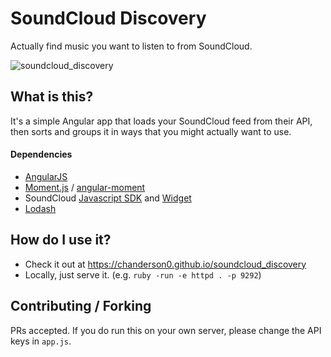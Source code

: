 # SoundCloud Discovery
Actually find music you want to listen to from SoundCloud.

![soundcloud_discovery](https://cloud.githubusercontent.com/assets/73099/8042788/93ea83d8-0def-11e5-9c23-d7e331dbcb13.png)

## What is this?
It's a simple Angular app that loads your SoundCloud feed from their API, then sorts and groups
it in ways that you might actually want to use.

#### Dependencies
- [AngularJS](https://angularjs.org)
- [Moment.js](momentjs.com) / [angular-moment](https://github.com/urish/angular-moment)
- SoundCloud [Javascript SDK](https://developers.soundcloud.com/docs/api/sdks#javascript) and [Widget](https://developers.soundcloud.com/docs/api/html5-widget)
- [Lodash](https://lodash.com/)

## How do I use it?
- Check it out at https://chanderson0.github.io/soundcloud_discovery
- Locally, just serve it. (e.g. `ruby -run -e httpd . -p 9292`)

## Contributing / Forking
PRs accepted. If you do run this on your own server, please change the API keys in `app.js`.
